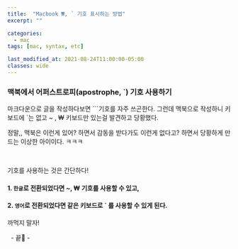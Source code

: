 ```yaml
---
title:  "Macbook ₩, ` 기호 표시하는 방법"
excerpt: ""

categories:
  - mac
tags: [mac, syntax, etc]

last_modified_at: 2021-08-24T11:00:00-05:00
classes: wide
---
```


### 맥북에서 어퍼스트로피(apostrophe, `) 기호 사용하기

마크다운으로 글을 작성하다보면 ```기호를 자주 쓰곤한다. 그런데 맥북으로 작성하니 키보드에 `는 없고 ~ , ₩ 키보드만 있는걸 발견하고 당황했다.

정말,, 맥북은 이런게 있어? 하면서 감동을 받다가도 이런게 없다고? 하면서 당황하게 만드는 이상한 아이이다. ㅋㅋㅋ

<br>

기호를 사용하는 것은 간단하다!

#### 1. `한글`로 전환되었다면 ~, ₩ 기호를 사용할 수 있고,

#### 2. `영어`로 전환되었다면 같은 키보드로 ` 를 사용할 수 있게 된다.

까먹지 말자!

&nbsp; - 끝🥰 -


